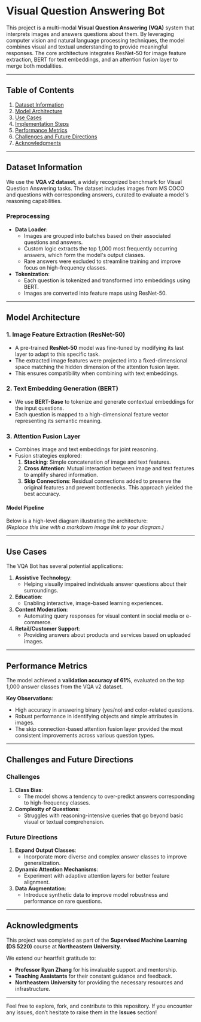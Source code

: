# Visual Question Answering Bot

This project is a multi-modal **Visual Question Answering (VQA)** system that interprets images and answers questions about them. By leveraging computer vision and natural language processing techniques, the model combines visual and textual understanding to provide meaningful responses. The core architecture integrates ResNet-50 for image feature extraction, BERT for text embeddings, and an attention fusion layer to merge both modalities.

---

## Table of Contents
1. [Dataset Information](#dataset-information)
2. [Model Architecture](#model-architecture)
3. [Use Cases](#use-cases)
4. [Implementation Steps](#implementation-steps)
5. [Performance Metrics](#performance-metrics)
6. [Challenges and Future Directions](#challenges-and-future-directions)
7. [Acknowledgments](#acknowledgments)

---

## Dataset Information

We use the **VQA v2 dataset**, a widely recognized benchmark for Visual Question Answering tasks. The dataset includes images from MS COCO and questions with corresponding answers, curated to evaluate a model's reasoning capabilities.

### Preprocessing
- **Data Loader**:
  - Images are grouped into batches based on their associated questions and answers.
  - Custom logic extracts the top 1,000 most frequently occurring answers, which form the model's output classes.
  - Rare answers were excluded to streamline training and improve focus on high-frequency classes.
- **Tokenization**:
  - Each question is tokenized and transformed into embeddings using BERT.
  - Images are converted into feature maps using ResNet-50.

---

## Model Architecture

### 1. **Image Feature Extraction (ResNet-50)**
- A pre-trained **ResNet-50** model was fine-tuned by modifying its last layer to adapt to this specific task.
- The extracted image features were projected into a fixed-dimensional space matching the hidden dimension of the attention fusion layer.
- This ensures compatibility when combining with text embeddings.

### 2. **Text Embedding Generation (BERT)**
- We use **BERT-Base** to tokenize and generate contextual embeddings for the input questions.
- Each question is mapped to a high-dimensional feature vector representing its semantic meaning.

### 3. **Attention Fusion Layer**
- Combines image and text embeddings for joint reasoning.
- Fusion strategies explored:
  1. **Stacking**: Simple concatenation of image and text features.
  2. **Cross Attention**: Mutual interaction between image and text features to amplify shared information.
  3. **Skip Connections**: Residual connections added to preserve the original features and prevent bottlenecks. This approach yielded the best accuracy.

#### Model Pipeline
Below is a high-level diagram illustrating the architecture:  
*(Replace this line with a markdown image link to your diagram.)*

---

## Use Cases

The VQA Bot has several potential applications:
1. **Assistive Technology**:
   - Helping visually impaired individuals answer questions about their surroundings.
2. **Education**:
   - Enabling interactive, image-based learning experiences.
3. **Content Moderation**:
   - Automating query responses for visual content in social media or e-commerce.
4. **Retail/Customer Support**:
   - Providing answers about products and services based on uploaded images.

---

## Performance Metrics

The model achieved a **validation accuracy of 61%**, evaluated on the top 1,000 answer classes from the VQA v2 dataset.

**Key Observations**:
- High accuracy in answering binary (yes/no) and color-related questions.
- Robust performance in identifying objects and simple attributes in images.
- The skip connection-based attention fusion layer provided the most consistent improvements across various question types.

---

## Challenges and Future Directions

### Challenges
1. **Class Bias**:
   - The model shows a tendency to over-predict answers corresponding to high-frequency classes.
2. **Complexity of Questions**:
   - Struggles with reasoning-intensive queries that go beyond basic visual or textual comprehension.

### Future Directions
1. **Expand Output Classes**:
   - Incorporate more diverse and complex answer classes to improve generalization.
2. **Dynamic Attention Mechanisms**:
   - Experiment with adaptive attention layers for better feature alignment.
3. **Data Augmentation**:
   - Introduce synthetic data to improve model robustness and performance on rare questions.

---

## Acknowledgments

This project was completed as part of the **Supervised Machine Learning (DS 5220)** course at **Northeastern University**.  

We extend our heartfelt gratitude to:
- **Professor Ryan Zhang** for his invaluable support and mentorship.
- **Teaching Assistants** for their constant guidance and feedback.
- **Northeastern University** for providing the necessary resources and infrastructure.

---

Feel free to explore, fork, and contribute to this repository. If you encounter any issues, don’t hesitate to raise them in the **Issues** section!
```
